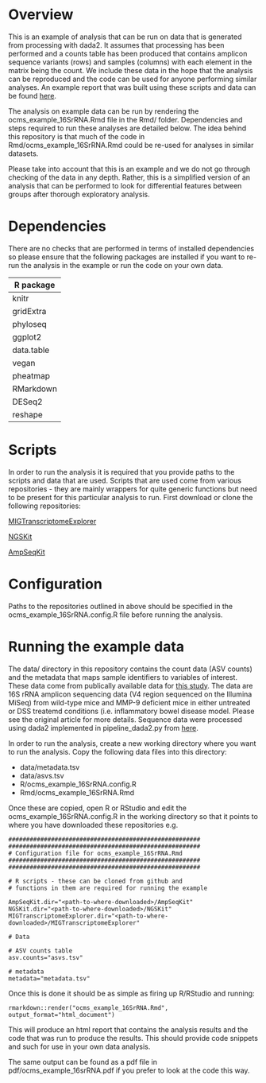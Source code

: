 # Overview

This is an example of analysis that can be run on data that is generated from processing with dada2. It assumes that processing has been performed and a counts table has been produced that contains amplicon sequence variants (rows) and samples (columns) with each element in the matrix being the count. We include these data in the hope that the analysis can be reproduced and the code can be used for anyone performing similar analyses. An example report that was built using these scripts and data can be found [here](https://www.kennedy.ox.ac.uk/files/research/advanced_data_analysis.html).

The analysis on example data can be run by rendering the ocms_example_16SrRNA.Rmd file in the Rmd/ folder. Dependencies and steps required to run these analyses are detailed below. The idea behind this repository is that much of the code in Rmd/ocms_example_16SrRNA.Rmd could be re-used for analyses in similar datasets.

Please take into account that this is an example and we do not go through checking of the data in any depth. Rather, this is a simplified version of an analysis that can be performed to look for differential features between groups after thorough exploratory analysis.

# Dependencies

There are no checks that are performed in terms of installed dependencies so please ensure that the following packages are installed if you want to re-run the analysis in the example or run the code on your own data.

| **R package**   |
|-----------------|
| knitr           |
| gridExtra       |
| phyloseq        |
| ggplot2         |
| data.table      |
| vegan           |
| pheatmap        |
| RMarkdown       |
| DESeq2          |
| reshape         |

# Scripts

In order to run the analysis it is required that you provide paths to the scripts and data that are used. Scripts that are used come from various repositories - they are mainly wrappers for quite generic functions but need to be present for this particular analysis to run. First download or clone the following repositories:

[MIGTranscriptomeExplorer](https://github.com/nickilott/MIGTranscriptomeExplorer)

[NGSKit](https://github.com/nickilott/NGSKit)

[AmpSeqKit](https://github.com/nickilott/AmpSeqKit)

# Configuration

Paths to the repositories outlined in above should be specified in the ocms_example_16SrRNA.config.R file before running the analysis.

# Running the example data

The data/ directory in this repository contains the count data (ASV counts) and the metadata that maps sample identifiers to variables of interest. These data come from publically available data for [this study](https://www.nature.com/articles/s41522-018-0059-0). The data are 16S rRNA amplicon sequencing data (V4 region sequenced on the Illumina MiSeq) from wild-type mice and MMP-9 deficient mice in either untreated or DSS treatemd conditions (i.e. inflammatory bowel disease model. Please see the original article for more details. Sequence data were processed using dada2 implemented in pipeline_dada2.py from [here](https://github.com/nickilott/NGSKit).

In order to run the analysis, create a new working directory where you want to run the analysis. Copy the following data files into this directory:

* data/metadata.tsv
* data/asvs.tsv
* R/ocms_example_16SrRNA.config.R
* Rmd/ocms_example_16SrRNA.Rmd

Once these are copied, open R or RStudio and edit the ocms_example_16SrRNA.config.R in the working directory so that it points to where you have downloaded these repositories e.g.

```
######################################################
######################################################
# Configuration file for ocms_example_16SrRNA.Rmd
######################################################
######################################################

# R scripts - these can be cloned from github and
# functions in them are required for running the example

AmpSeqKit.dir="<path-to-where-downloaded>/AmpSeqKit"
NGSKit.dir="<path-to-where-downloaded>/NGSKit"
MIGTranscriptomeExplorer.dir="<path-to-where-downloaded>/MIGTranscriptomeExplorer"

# Data

# ASV counts table
asv.counts="asvs.tsv"

# metadata
metadata="metadata.tsv"

```

Once this is done it should be as simple as firing up R/RStudio and running:

```
rmarkdown::render("ocms_example_16SrRNA.Rmd", output_format="html_document")
```

This will produce an html report that contains the analysis results and the code that was run to produce the results. This should provide code snippets and such for use in your own data analysis.

The same output can be found as a pdf file in pdf/ocms_example_16srRNA.pdf if you prefer to look at the code this way.
